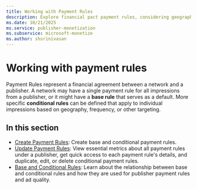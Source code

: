 ```yaml
---
title: Working with Payment Rules
description: Explore financial pact payment rules, considering geography and frequency, for a nuanced understanding between networks and publishers.
ms.date: 10/21/2025
ms.service: publisher-monetization
ms.subservice: microsoft-monetize
ms.author: shsrinivasan
---
```


# Working with payment rules

Payment Rules represent a financial agreement between a network and a publisher. A network may have a single payment rule for all impressions from a publisher, or it might have a **base rule** that serves as a default. More specific **conditional rules** can be defined that apply to individual impressions based on geography, frequency, or other
targeting.

## In this section

- [Create Payment Rules](create-payment-rules.md): Create base and conditional payment rules.
- [Update Payment Rules](update-payment-rules.md): View essential metrics about all payment rules under a publisher, get quick access to each payment rule's details, and duplicate, edit, or delete conditional payment rules.
- [Base and Conditional Rules](base-and-conditional-rules.md): Learn about the relationship between base and
  conditional rules and how they are used for publisher payment rules and ad quality.

